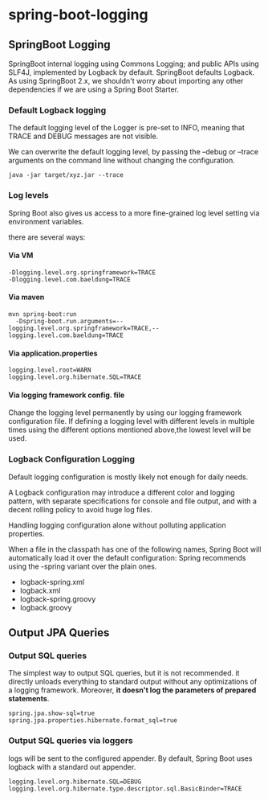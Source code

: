 # spring-boot-logging

## SpringBoot Logging

SpringBoot internal logging using Commons Logging; and public APIs using SLF4J, implemented by Logback by default. 
SpringBoot defaults Logback. As using SpringBoot 2.x, we shouldn't worry about importing any other dependencies if
we are using a Spring Boot Starter.

### Default Logback logging

The default logging level of the Logger is pre-set to INFO, meaning that TRACE and DEBUG messages are not visible.

We can overwrite the default logging level, by passing the –debug or –trace arguments on the command line 
without changing the configuration.
````
java -jar target/xyz.jar --trace
````

### Log levels
Spring Boot also gives us access to a more fine-grained log level setting via environment variables. 

there are several ways: 

#### Via VM

````
-Dlogging.level.org.springframework=TRACE 
-Dlogging.level.com.baeldung=TRACE
````

#### Via maven
````
mvn spring-boot:run 
  -Dspring-boot.run.arguments=--logging.level.org.springframework=TRACE,--logging.level.com.baeldung=TRACE
````  

#### Via application.properties

````
logging.level.root=WARN
logging.level.org.hibernate.SQL=TRACE
````

#### Via logging framework config. file

Change the logging level permanently by using our logging framework configuration file.
If defining a logging level with different levels in multiple times using the different options mentioned above,the lowest 
level will be used.

### Logback Configuration Logging

Default logging configuration is mostly likely not enough for daily needs. 

A Logback configuration may introduce a different color and logging pattern, with separate 
specifications for console and file output, and with a decent rolling policy to avoid huge log files.

Handling logging configuration alone without polluting application properties.

When a file in the classpath has one of the following names, Spring Boot will automatically load it over the default configuration:
Spring recommends using the -spring variant over the plain ones.

* logback-spring.xml
* logback.xml
* logback-spring.groovy
* logback.groovy

## Output JPA Queries 

### Output SQL queries
The simplest way to output SQL queries, but it is not recommended. it directly unloads everything to standard output without
any optimizations of a logging framework. Moreover, **it doesn't log the parameters of prepared statements**. 

````
spring.jpa.show-sql=true
spring.jpa.properties.hibernate.format_sql=true
````

### Output SQL queries via loggers

logs will be sent to the configured appender. By default, Spring Boot uses logback with a standard out appender.

````
logging.level.org.hibernate.SQL=DEBUG
logging.level.org.hibernate.type.descriptor.sql.BasicBinder=TRACE
````

